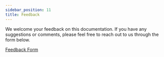 ```yaml
---
sidebar_position: 11
title: Feedback
---
```



We welcome your feedback on this documentation. If you have any suggestions or comments, please feel free to reach out to us through the form below.

[Feedback Form](https://forms.gle/PffFimdjU15Hte8N7)
